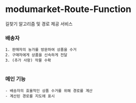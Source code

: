# modumarket-Route-Function

길찾기 알고리즘 및 경로 제공 서비스

### **배송자**

    1. 판매자의 농가를 방문하여 상품을 수거
    2. 구매자에게 상품을 신속하게 전달
    3. (추가 사항) 작물 수확

#

### **메인 기능**

    - 배송자의 효율적인 상품 수거를 위해 경로를 계산
    - 계산된 경로를 지도에 표시
